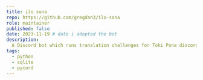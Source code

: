 ```yaml
---
title: ilo sona
repo: https://github.com/gregdan3/ilo-sona
role: maintainer
published: false
date: 2023-11-19 # date i adopted the bot
description:
  A Discord bot which runs translation challenges for Toki Pona discord servers!
tags:
  - python
  - sqlite
  - pycord
---
```

